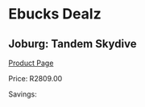 
# Ebucks Dealz
## Joburg: Tandem Skydive
[Product Page](https://www.ebucks.com/web/shop/productSelected.do?prodId=342597986&catId=322194367)

Price: R2809.00

Savings: 


	